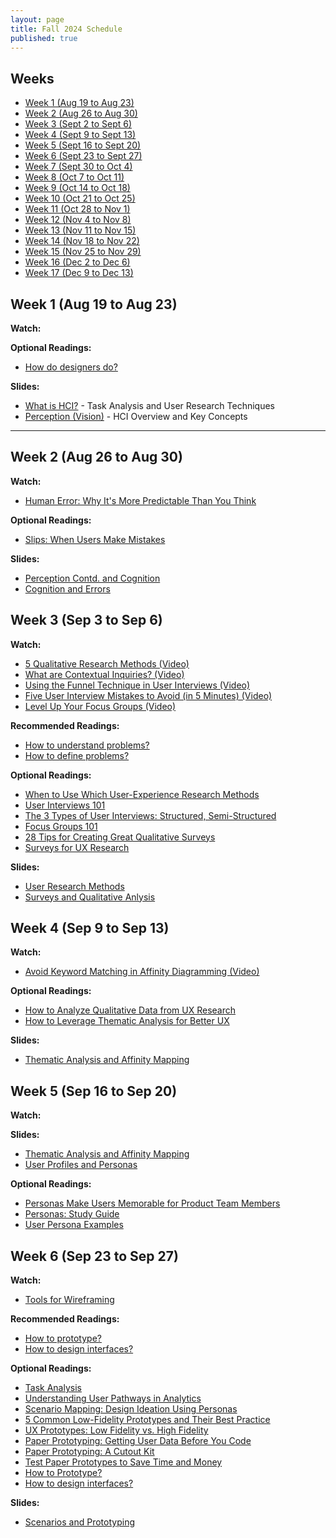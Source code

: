 ```yaml
---
layout: page
title: Fall 2024 Schedule
published: true
---
```


## Weeks

- [Week 1 (Aug 19 to Aug 23)](#week-1-aug-19-to-aug-23)
- [Week 2 (Aug 26 to Aug 30)](#week-2-aug-26-to-aug-30)
- [Week 3 (Sept 2 to Sept 6)](#week-3-sept-2-to-sept-6)
- [Week 4 (Sept 9 to Sept 13)](#week-4-sept-9-to-sept-13)
- [Week 5 (Sept 16 to Sept 20)](#week-5-sept-16-to-sept-20)
- [Week 6 (Sept 23 to Sept 27)](#week-6-sept-23-to-sept-27)
- [Week 7 (Sept 30 to Oct 4)](#week-7-sept-30-to-oct-4)
- [Week 8 (Oct 7 to Oct 11)](#week-8-oct-7-to-oct-11)
- [Week 9 (Oct 14 to Oct 18)](#week-9-oct-14-to-oct-18)
- [Week 10 (Oct 21 to Oct 25)](#week-10-oct-21-to-oct-25)
- [Week 11 (Oct 28 to Nov 1)](#week-11-oct-28-to-nov-1)
- [Week 12 (Nov 4 to Nov 8)](#week-12-nov-4-to-nov-8)
- [Week 13 (Nov 11 to Nov 15)](#week-13-nov-11-to-nov-15)
- [Week 14 (Nov 18 to Nov 22)](#week-14-nov-18-to-nov-22)
- [Week 15 (Nov 25 to Nov 29)](#week-15-nov-25-to-nov-29)
- [Week 16 (Dec 2 to Dec 6)](#week-16-dec-2-to-dec-6)
- [Week 17 (Dec 9 to Dec 13)](#week-17-dec-9-to-dec-13)

## Week 1 (Aug 19 to Aug 23)
**Watch:**

**Optional Readings:**
- [How do designers do?](https://faculty.washington.edu/ajko/books/design-methods/designers)

**Slides:**
- [What is HCI?](https://docs.google.com/presentation/d/1-0GfoUONmy6YB3WtgLskDYnCIqZSZiq_/edit?usp=sharing&ouid=104913367015461668120&rtpof=true&sd=true) - Task Analysis and User Research Techniques
- [Perception (Vision)](https://docs.google.com/presentation/d/1GsQetrybZovSDBKmoVko3nxjmGxRG0sE/edit?usp=sharing&ouid=104913367015461668120&rtpof=true&sd=true) - HCI Overview and Key Concepts

---

## Week 2 (Aug 26 to Aug 30)
**Watch:**
- [Human Error: Why It's More Predictable Than You Think](https://www.youtube.com/watch?v=s0hStSMc_Rs) 

**Optional Readings:**

- [Slips: When Users Make Mistakes](https://www.nngroup.com/articles/slips/)

**Slides:**

- [Perception Contd. and Cognition](https://docs.google.com/presentation/d/1k601mWdSeEcUP3dKAceP9zmEgziymHB-/edit?usp=sharing&ouid=104913367015461668120&rtpof=true&sd=true) 
- [Cognition and Errors](https://docs.google.com/presentation/d/1T8r2RRDCE-3Bwvv5hG4tdNY_QzHpLy46/edit?usp=sharing&ouid=104913367015461668120&rtpof=true&sd=true) 

## Week 3 (Sep 3 to Sep 6)
**Watch:**

- [5 Qualitative Research Methods (Video)](https://www.nngroup.com/videos/5-qualitative-research-methods/)  
- [What are Contextual Inquiries? (Video)](https://www.nngroup.com/videos/what-are-contextual-inquiries/)  
- [Using the Funnel Technique in User Interviews (Video)](https://www.nngroup.com/videos/funnel-technique-interviews/)  
- [Five User Interview Mistakes to Avoid (in 5 Minutes) (Video)](https://www.nngroup.com/videos/interview-mistakes-to-avoid/)  
- [Level Up Your Focus Groups (Video)](https://www.nngroup.com/videos/level-up-focus-groups/)


**Recommended Readings:**
- [How to understand problems?](https://faculty.washington.edu/ajko/books/design-methods/understand) 
- [How to define problems?](https://faculty.washington.edu/ajko/books/design-methods/problems)

**Optional Readings:**

- [When to Use Which User-Experience Research Methods](https://www.nngroup.com/articles/which-ux-research-methods/)  
- [User Interviews 101](https://www.nngroup.com/articles/user-interviews/)  
- [The 3 Types of User Interviews: Structured, Semi-Structured](https://www.nngroup.com/videos/3-types-user-interviews/)  
- [Focus Groups 101](https://www.nngroup.com/articles/focus-groups-definition/)  
- [28 Tips for Creating Great Qualitative Surveys](https://www.nngroup.com/articles/qualitative-surveys/)  
- [Surveys for UX Research](http://www.userinterviews.com/ux-research-field-guide-chapter/surveys)


**Slides:**

- [User Research Methods](https://docs.google.com/presentation/d/17NiW7Fz89ztQg9iQezY-2XmoYWxq1yjw/edit?usp=sharing&ouid=104913367015461668120&rtpof=true&sd=true) 
- [Surveys and Qualitative Anlysis](https://docs.google.com/presentation/d/1T8r2RRDCE-3Bwvv5hG4tdNY_QzHpLy46/edit?usp=sharing&ouid=104913367015461668120&rtpof=true&sd=true) 

## Week 4 (Sep 9 to Sep 13)
**Watch:**

- [Avoid Keyword Matching in Affinity Diagramming (Video)](https://www.nngroup.com/videos/avoid-keyword-matching/)


**Optional Readings:**

- [How to Analyze Qualitative Data from UX Research](https://www.nngroup.com/articles/affinity-diagram/)  
- [How to Leverage Thematic Analysis for Better UX](https://www.toptal.com/designers/ux-research/thematic-analysis-for-ux)

**Slides:**

- [Thematic Analysis and Affinity Mapping](https://docs.google.com/presentation/d/1ht0Wk2s0QwVnF9R0I0WenM7MTj2DDzpY/edit?usp=sharing&ouid=104913367015461668120&rtpof=true&sd=true) 



## Week 5 (Sep 16 to Sep 20)
**Watch:**

**Slides:**

- [Thematic Analysis and Affinity Mapping](https://docs.google.com/presentation/d/1ht0Wk2s0QwVnF9R0I0WenM7MTj2DDzpY/edit?usp=sharing&ouid=104913367015461668120&rtpof=true&sd=true) 
- [User Profiles and Personas](https://docs.google.com/presentation/d/1vxP9jg5G4OgvdE-uJDray4fKs2RoSNZL/edit?usp=sharing&ouid=104913367015461668120&rtpof=true&sd=true) 

**Optional Readings:**

- [Personas Make Users Memorable for Product Team Members](https://www.nngroup.com/articles/persona/) 
- [Personas: Study Guide](https://www.nngroup.com/articles/personas-study-guide/) 
- [User Persona Examples](https://userguiding.com/blog/user-persona-examples) 

## Week 6 (Sep 23 to Sep 27)
**Watch:**

- [Tools for Wireframing](https://www.uxness.in/2015/07/9-wireframing-tools.html)

**Recommended Readings:**

- [How to prototype?](https://faculty.washington.edu/ajko/books/design-methods/prototype)
- [How to design interfaces?](https://faculty.washington.edu/ajko/books/design-methods/interfaces)

**Optional Readings:**

- [Task Analysis](https://www.nngroup.com/articles/task-analysis/) 
- [Understanding User Pathways in Analytics](https://www.nngroup.com/articles/analytics-pathways/) 
- [Scenario Mapping: Design Ideation Using Personas
](https://www.nngroup.com/articles/scenario-mapping-personas/) 
- [5 Common Low-Fidelity Prototypes and Their Best Practice](https://www.interaction-design.org/literature/article/prototyping-learn-eight-common-methods-and-best-practices)  
- [UX Prototypes: Low Fidelity vs. High Fidelity](https://www.nngroup.com/articles/ux-prototype-hi-lo-fidelity/)  
- [Paper Prototyping: Getting User Data Before You Code](https://www.nngroup.com/articles/paper-prototyping/)  
- [Paper Prototyping: A Cutout Kit](https://www.nngroup.com/articles/paper-prototyping-cutout-kit/)  
- [Test Paper Prototypes to Save Time and Money](https://www.nngroup.com/articles/mozilla-paper-prototype/)
- [How to Prototype?](https://faculty.washington.edu/ajko/books/design-methods/prototype)
- [How to design interfaces?](https://faculty.washington.edu/ajko/books/design-methods/interfaces)




**Slides:**

- [Scenarios and Prototyping](https://docs.google.com/presentation/d/1SsLUOALtzqNc9TLePq_lt-NFirZbRZFq/edit?usp=sharing&ouid=104913367015461668120&rtpof=true&sd=true) 









